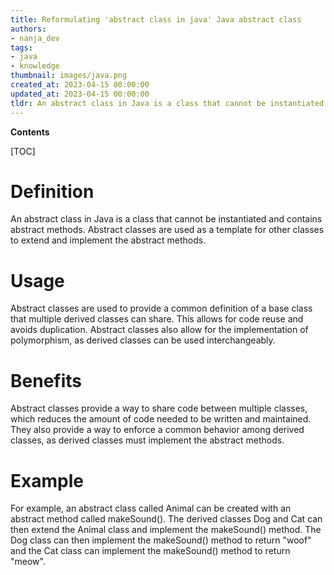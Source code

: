 ```yaml
---
title: Reformulating 'abstract class in java' Java abstract class
authors:
- nanja_dev
tags:
- java
- knowledge
thumbnail: images/java.png
created_at: 2023-04-15 00:00:00
updated_at: 2023-04-15 00:00:00
tldr: An abstract class in Java is a class that cannot be instantiated and must be extended by another class.
---
```


**Contents**

[TOC]

# Definition 
An abstract class in Java is a class that cannot be instantiated and contains abstract methods. Abstract classes are used as a template for other classes to extend and implement the abstract methods.

# Usage
Abstract classes are used to provide a common definition of a base class that multiple derived classes can share. This allows for code reuse and avoids duplication. Abstract classes also allow for the implementation of polymorphism, as derived classes can be used interchangeably.

# Benefits
Abstract classes provide a way to share code between multiple classes, which reduces the amount of code needed to be written and maintained. They also provide a way to enforce a common behavior among derived classes, as derived classes must implement the abstract methods.

# Example
For example, an abstract class called Animal can be created with an abstract method called makeSound(). The derived classes Dog and Cat can then extend the Animal class and implement the makeSound() method. The Dog class can then implement the makeSound() method to return "woof" and the Cat class can implement the makeSound() method to return "meow".
